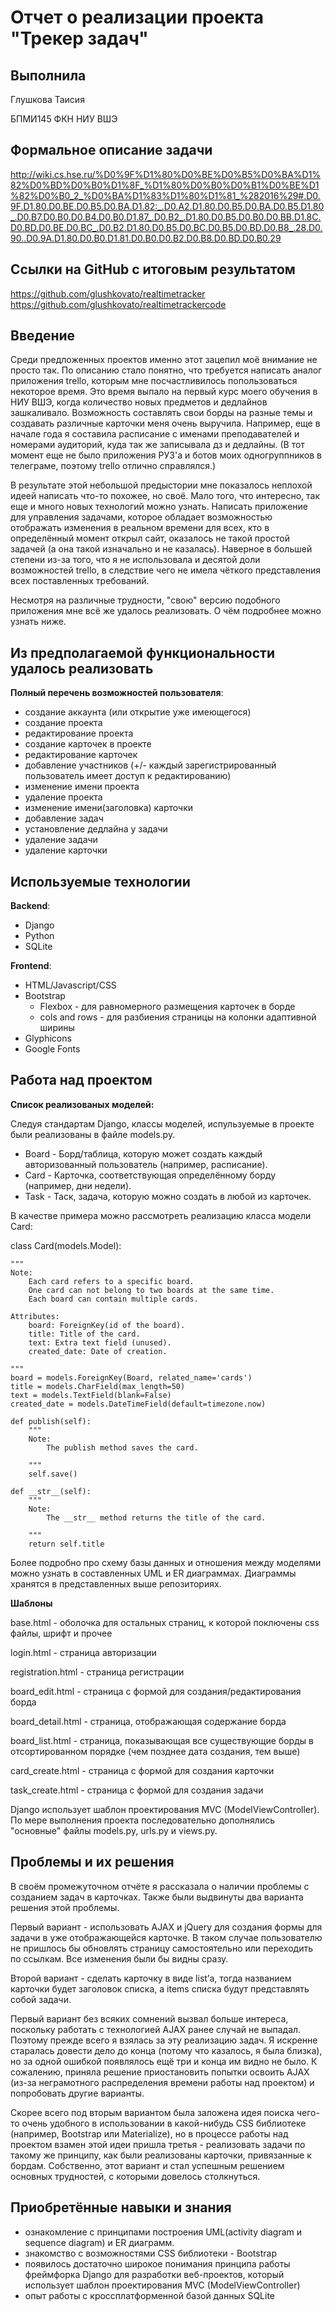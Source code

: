 Отчет о реализации проекта "Трекер задач"
========================================

Выполнила
--------------
Глушкова Таисия

БПМИ145 ФКН НИУ ВШЭ  

Формальное описание задачи
--------------
http://wiki.cs.hse.ru/%D0%9F%D1%80%D0%BE%D0%B5%D0%BA%D1%82%D0%BD%D0%B0%D1%8F_%D1%80%D0%B0%D0%B1%D0%BE%D1%82%D0%B0_2_%D0%BA%D1%83%D1%80%D1%81_%282016%29#.D0.9F.D1.80.D0.BE.D0.B5.D0.BA.D1.82:_.D0.A2.D1.80.D0.B5.D0.BA.D0.B5.D1.80_.D0.B7.D0.B0.D0.B4.D0.B0.D1.87_.D0.B2_.D1.80.D0.B5.D0.B0.D0.BB.D1.8C.D0.BD.D0.BE.D0.BC_.D0.B2.D1.80.D0.B5.D0.BC.D0.B5.D0.BD.D0.B8_.28.D0.90..D0.9A.D1.80.D0.B0.D1.81.D0.B0.D0.B2.D0.B8.D0.BD.D0.B0.29

Ссылки на GitHub с итоговым результатом
--------------
https://github.com/glushkovato/real­time­tracker  
https://github.com/glushkovato/real­time­tracker­code 

Введение
--------------
Среди предложенных проектов именно этот зацепил моё внимание не просто так. По описанию стало понятно, что требуется написать аналог приложения trello, которым мне посчастливилось попользоваться некоторое время. Это время выпало на первый курс моего обучения в НИУ ВШЭ, когда количество новых предметов и дедлайнов зашкаливало. 
Возможность составлять свои борды на разные темы и создавать различные карточки меня очень выручила. Например, еще в начале года я составила расписание с именами преподавателей и номерами аудиторий, куда так же записывала дз и дедлайны. 
(В тот момент еще не было приложения РУЗ'а и ботов моих одногруппников в телеграме, поэтому trello отлично справлялся.)

В результате этой небольшой предыстории мне показалось неплохой идеей написать что-то похожее, но своё. Мало того, что интересно, так еще и много новых технологий можно узнать.
Написать приложение для управления задачами, которое обладает возможностью отображать изменения в реальном времени для всех, кто в определённый момент открыл сайт, оказалось не такой простой задачей (а она такой изначально и не казалась). Наверное в большей степени из-за того, что я не использовала и десятой доли возможностей trello, в следствие чего не имела чёткого представления всех поставленных требований. 

Несмотря на различные трудности, "свою" версию подобного приложения мне всё же удалось реализовать. О чём подробнее можно узнать ниже.

Из предполагаемой функциональности удалось реализовать
--------------

**Полный перечень возможностей пользователя**:

* создание аккаунта (или открытие уже имеющегося)
* создание проекта
* редактирование проекта
* создание карточек в проекте
* редактирование карточек
* добавление участников (+/- каждый зарегистрированный пользователь имеет доступ к редактированию)
* изменение имени проекта
* удаление проекта
* изменение имени(заголовка) карточки
* добавление задач
* установление дедлайна у задачи
* удаление задачи
* удаление карточки

Используемые технологии
-------------------
**Backend**:

* Django
* Python
* SQLite

**Frontend**:

* HTML/Javascript/CSS 
* Bootstrap
    * Flexbox - для равномерного размещения карточек в борде
    * cols and rows - для разбиения страницы на колонки адаптивной ширины
* Glyphicons 
* Google Fonts

Работа над проектом
-------------------

**Список реализованых моделей:**

Следуя стандартам Django, классы моделей, испульзуемые в проекте были реализованы в файле models.py.

* Board - Борд/таблица, которую может создать каждый авторизованный пользователь (например, расписание).
* Card - Карточка, соответствующая определённому борду (например, дни недели).
* Task - Таск, задача, которую можно создать в любой из карточек.

В качестве примера можно рассмотреть реализацию класса модели Card:

class Card(models.Model):

    """
    Note:
        Each card refers to a specific board.
        One card can not belong to two boards at the same time.
        Each board can contain multiple cards.

    Attributes:
        board: ForeignKey(id of the board).
        title: Title of the card.
        text: Extra text field (unused).
        created_date: Date of creation.

    """
    board = models.ForeignKey(Board, related_name='cards')
    title = models.CharField(max_length=50)
    text = models.TextField(blank=False)
    created_date = models.DateTimeField(default=timezone.now)

    def publish(self):
        """
        Note:
            The publish method saves the card.

        """
        self.save()

    def __str__(self):
        """
        Note:
            The __str__ method returns the title of the card.

        """
        return self.title

Более подробно про схему базы данных и отношения между моделями можно узнать в составленных UML и ER диаграммах. 
Диаграммы хранятся в представленных выше репозиториях.

**Шаблоны**

base.html - оболочка для остальных страниц, к которой поключены css файлы, шрифт и прочее

login.html - страница авторизации

registration.html - страница регистрации

board_edit.html - страница с формой для создания/редактирования борда

board_detail.html - страница, отображающая содержание борда

board_list.html - страница, показывающая все существующие борды в отсортированном порядке (чем позднее дата создания, тем выше)

card_create.html - страница с формой для создания карточки

task_create.html - страница с формой для создания задачи


Django использует шаблон проектирования MVC (Model­View­Controller). 
По мере выполнения проекта последовательно дополнялись "основные" файлы models.py, urls.py и views.py.

Проблемы и их решения 
-------------------

В своём промежуточном отчёте я рассказала о наличии проблемы с созданием задач в карточках.
Также были выдвинуты два варианта решения этой проблемы.

Первый вариант - использовать AJAX и jQuery для создания формы для задачи в уже отображающейся карточке. 
В таком случае пользователю не пришлось бы обновлять страницу самостоятельно или переходить по ссылкам. 
Все изменения были бы видны сразу.

Второй вариант - сделать карточку в виде list’а, тогда названием карточки будет заголовок списка, а items списка будут представлять собой задачи.

Первый вариант без всяких сомнений вызвал больше интереса, поскольку работать с технологией AJAX ранее случай не выпадал. Поэтому прежде всего я взялась за эту реализацию задач. 
Я искренне старалась довести дело до конца (потому что казалось, я была близка), но за одной ошибкой появлялось ещё три и конца им видно не было. 
К сожалению, приняла решение приостановить попытки освоить AJAX (из-за неграмотного распределения времени работы над проектом) и попробовать другие варианты.

Скорее всего под вторым вариантом была заложена идея поиска чего-то очень удобного в использовании в какой-нибудь CSS библиотеке (например, Bootstrap или Materialize), но в процессе работы над проектом взамен этой идеи пришла третья - реализовать задачи по такому же принципу, как были реализованы карточки, привязанные к бордам. 
Собственно, этот вариант и стал успешным решением основных трудностей, с которыми довелось столкнуться. 

Приобретённые навыки и знания
-------------------

* ознакомление с принципами построения UML(activity diagram и sequence diagram) и ER диаграмм.
* знакомство с возможностями CSS библиотеки - Bootstrap 
* появилось достаточно широкое понимания принципа работы фреймфорка Django для разработки веб-проектов, который использует шаблон проектирования MVC (Model­View­Controller)
* опыт работы с кроссплатформенной базой данных SQLite
